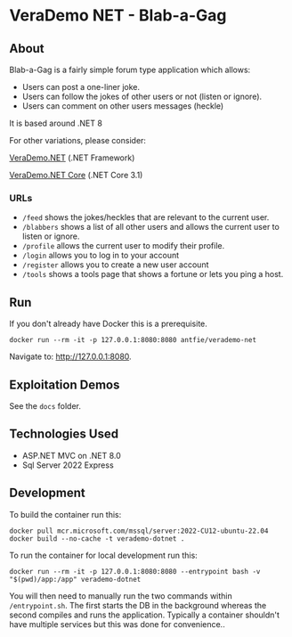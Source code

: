 # VeraDemo NET - Blab-a-Gag

## About

Blab-a-Gag is a fairly simple forum type application which allows:
* Users can post a one-liner joke.
* Users can follow the jokes of other users or not (listen or ignore).
* Users can comment on other users messages (heckle)

It is based around .NET 8

For other variations, please consider:

[VeraDemo.NET](https://github.com/veracode/verademo-dotnet) (.NET Framework)

[VeraDemo.NET Core](https://github.com/veracode/verademo-dotnetcore/) (.NET Core 3.1)

### URLs

* `/feed` shows the jokes/heckles that are relevant to the current user.
* `/blabbers` shows a list of all other users and allows the current user to listen or ignore.
* `/profile` allows the current user to modify their profile.
* `/login` allows you to log in to your account
* `/register` allows you to create a new user account
* `/tools` shows a tools page that shows a fortune or lets you ping a host.
 
## Run

If you don't already have Docker this is a prerequisite.

```
docker run --rm -it -p 127.0.0.1:8080:8080 antfie/verademo-net
```

Navigate to: http://127.0.0.1:8080.

## Exploitation Demos

See the `docs` folder.

## Technologies Used

* ASP.NET MVC on .NET 8.0
* Sql Server 2022 Express

## Development

To build the container run this:
```
docker pull mcr.microsoft.com/mssql/server:2022-CU12-ubuntu-22.04
docker build --no-cache -t verademo-dotnet .
```

To run the container for local development run this:
```
docker run --rm -it -p 127.0.0.1:8080:8080 --entrypoint bash -v "$(pwd)/app:/app" verademo-dotnet
```

You will then need to manually run the two commands within `/entrypoint.sh`. The first starts the DB in the background whereas the second compiles and runs the application. Typically a container shouldn't have multiple services but this was done for convenience..

